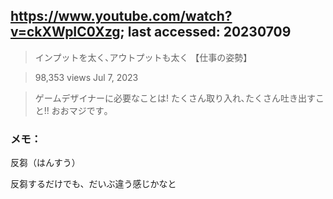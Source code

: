 ## https://www.youtube.com/watch?v=ckXWpIC0Xzg; last accessed: 20230709

> インプットを太く､アウトプットも太く 【仕事の姿勢】

> 98,353 views Jul 7, 2023 

> ゲームデザイナーに必要なことは! たくさん取り入れ､たくさん吐き出すこと!! おおマジです｡

### メモ：

反芻（はんすう）

反芻するだけでも、だいぶ違う感じかなと
